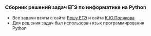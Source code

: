 ### Сборник решений задач ЕГЭ по информатике на Python

* Все задачи взяты с сайта [Решу ЕГЭ](https://inf-ege.sdamgia.ru/) и сайта [К.Ю.Полякова](https://kpolyakov.spb.ru/school/prog.htm)
* Для решения задач был использован язык программирования Python
